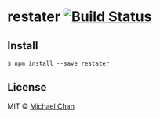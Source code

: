 # restater [![Build Status](https://travis-ci.org/chantastic/restater.svg?branch=master)](https://travis-ci.org/chantastic/restater)

>


## Install

```
$ npm install --save restater
```

## License

MIT © [Michael Chan](https://github.com/chantastic)
